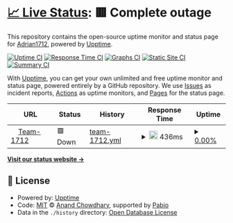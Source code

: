 # [📈 Live Status](https://Adrian1712.github.io/Upptime): <!--live status--> **🟥 Complete outage**

This repository contains the open-source uptime monitor and status page for [Adrian1712](https://Adrian1712.github.io/Upptime), powered by [Upptime](https://github.com/upptime/upptime).

[![Uptime CI](https://github.com/Adrian1712/Upptime/workflows/Uptime%20CI/badge.svg)](https://github.com/Adrian1712/Upptime/actions?query=workflow%3A%22Uptime+CI%22)
[![Response Time CI](https://github.com/Adrian1712/Upptime/workflows/Response%20Time%20CI/badge.svg)](https://github.com/Adrian1712/Upptime/actions?query=workflow%3A%22Response+Time+CI%22)
[![Graphs CI](https://github.com/Adrian1712/Upptime/workflows/Graphs%20CI/badge.svg)](https://github.com/Adrian1712/Upptime/actions?query=workflow%3A%22Graphs+CI%22)
[![Static Site CI](https://github.com/Adrian1712/Upptime/workflows/Static%20Site%20CI/badge.svg)](https://github.com/Adrian1712/Upptime/actions?query=workflow%3A%22Static+Site+CI%22)
[![Summary CI](https://github.com/Adrian1712/Upptime/workflows/Summary%20CI/badge.svg)](https://github.com/Adrian1712/Upptime/actions?query=workflow%3A%22Summary+CI%22)

With [Upptime](https://upptime.js.org), you can get your own unlimited and free uptime monitor and status page, powered entirely by a GitHub repository. We use [Issues](https://github.com/Adrian1712/Upptime/issues) as incident reports, [Actions](https://github.com/Adrian1712/Upptime/actions) as uptime monitors, and [Pages](https://Adrian1712.github.io/Upptime) for the status page.

<!--start: status pages-->
<!-- This summary is generated by Upptime (https://github.com/upptime/upptime) -->
<!-- Do not edit this manually, your changes will be overwritten -->
<!-- prettier-ignore -->
| URL | Status | History | Response Time | Uptime |
| --- | ------ | ------- | ------------- | ------ |
| <img alt="" src="https://icons.duckduckgo.com/ip3/team-1712.com.ico" height="13"> [Team-1712](https://team-1712.com) | 🟥 Down | [team-1712.yml](https://github.com/Adrian-1712/Upptime/commits/HEAD/history/team-1712.yml) | <details><summary><img alt="Response time graph" src="./graphs/team-1712/response-time-week.png" height="20"> 436ms</summary><br><a href="https://Adrian1712.github.io/Upptime/history/team-1712"><img alt="Response time 417" src="https://img.shields.io/endpoint?url=https%3A%2F%2Fraw.githubusercontent.com%2FAdrian-1712%2FUpptime%2FHEAD%2Fapi%2Fteam-1712%2Fresponse-time.json"></a><br><a href="https://Adrian1712.github.io/Upptime/history/team-1712"><img alt="24-hour response time 399" src="https://img.shields.io/endpoint?url=https%3A%2F%2Fraw.githubusercontent.com%2FAdrian-1712%2FUpptime%2FHEAD%2Fapi%2Fteam-1712%2Fresponse-time-day.json"></a><br><a href="https://Adrian1712.github.io/Upptime/history/team-1712"><img alt="7-day response time 436" src="https://img.shields.io/endpoint?url=https%3A%2F%2Fraw.githubusercontent.com%2FAdrian-1712%2FUpptime%2FHEAD%2Fapi%2Fteam-1712%2Fresponse-time-week.json"></a><br><a href="https://Adrian1712.github.io/Upptime/history/team-1712"><img alt="30-day response time 417" src="https://img.shields.io/endpoint?url=https%3A%2F%2Fraw.githubusercontent.com%2FAdrian-1712%2FUpptime%2FHEAD%2Fapi%2Fteam-1712%2Fresponse-time-month.json"></a><br><a href="https://Adrian1712.github.io/Upptime/history/team-1712"><img alt="1-year response time 417" src="https://img.shields.io/endpoint?url=https%3A%2F%2Fraw.githubusercontent.com%2FAdrian-1712%2FUpptime%2FHEAD%2Fapi%2Fteam-1712%2Fresponse-time-year.json"></a></details> | <details><summary><a href="https://Adrian1712.github.io/Upptime/history/team-1712">0.00%</a></summary><a href="https://Adrian1712.github.io/Upptime/history/team-1712"><img alt="All-time uptime 0.00%" src="https://img.shields.io/endpoint?url=https%3A%2F%2Fraw.githubusercontent.com%2FAdrian-1712%2FUpptime%2FHEAD%2Fapi%2Fteam-1712%2Fuptime.json"></a><br><a href="https://Adrian1712.github.io/Upptime/history/team-1712"><img alt="24-hour uptime 0.00%" src="https://img.shields.io/endpoint?url=https%3A%2F%2Fraw.githubusercontent.com%2FAdrian-1712%2FUpptime%2FHEAD%2Fapi%2Fteam-1712%2Fuptime-day.json"></a><br><a href="https://Adrian1712.github.io/Upptime/history/team-1712"><img alt="7-day uptime 0.00%" src="https://img.shields.io/endpoint?url=https%3A%2F%2Fraw.githubusercontent.com%2FAdrian-1712%2FUpptime%2FHEAD%2Fapi%2Fteam-1712%2Fuptime-week.json"></a><br><a href="https://Adrian1712.github.io/Upptime/history/team-1712"><img alt="30-day uptime 0.00%" src="https://img.shields.io/endpoint?url=https%3A%2F%2Fraw.githubusercontent.com%2FAdrian-1712%2FUpptime%2FHEAD%2Fapi%2Fteam-1712%2Fuptime-month.json"></a><br><a href="https://Adrian1712.github.io/Upptime/history/team-1712"><img alt="1-year uptime 0.00%" src="https://img.shields.io/endpoint?url=https%3A%2F%2Fraw.githubusercontent.com%2FAdrian-1712%2FUpptime%2FHEAD%2Fapi%2Fteam-1712%2Fuptime-year.json"></a></details>

<!--end: status pages-->

[**Visit our status website →**](https://Adrian1712.github.io/Upptime)

## 📄 License

- Powered by: [Upptime](https://github.com/upptime/upptime)
- Code: [MIT](./LICENSE) © [Anand Chowdhary](https://anandchowdhary.com), supported by [Pabio](https://pabio.com)
- Data in the `./history` directory: [Open Database License](https://opendatacommons.org/licenses/odbl/1-0/)
